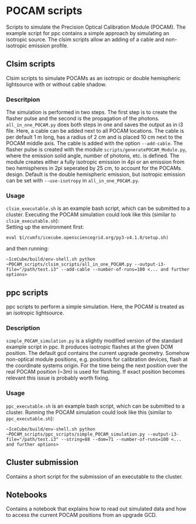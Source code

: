 # POCAM scripts
Scripts to simulate the Precision Optical Calibration Module (POCAM). The example script for ppc contains a simple approach by simulating an isotropic source. The clsim scripts allow an adding of a cable and non-isotropic emission profile. 


## Clsim scripts
Clsim scripts to simulate POCAMs as an isotropic or double hemispheric lightsource with or without cable shadow.

### Descritpion
The simulation is performed in two steps. The first step is to create the flasher pulse and the second is the propagation of the photons. `all_in_one_POCAM.py` does both steps in one and saves the output as in i3 file. Here, a cable can be added next to all POCAM locations. The cable is per default 1 m long, has a radius of 2 cm and is placed 10 cm next to the POCAM middle axis. The cable is added with the option `--add-cable`.
The flasher pulse is created with the module `scripts/generatePOCAM_Module.py`, where the emission solid angle, number of photons, etc. is defined. The module creates either a fully isotropic emission in 4pi or an emission from two hemispheres in 2pi seperated by 25 cm, to account for the POCAMs design. Default is the double hemispheric emission, but isotropic emission can be set with `--use-isotropy` in `all_in_one_POCAM.py`. 

### Usage
`clsim_executable.sh` is an example bash script, which can be submitted to a cluster. 
Executing the POCAM simulation could look like this (similar to `clsim_executable.sh`):\
Setting up the environment first:
```
eval $(/cvmfs/icecube.opensciencegrid.org/py3-v4.1.0/setup.sh)
```
and then running:
```
~IceCube/build/env-shell.sh python ~POCAM_scripts/clsim_scripts/all_in_one_POCAM.py --output-i3-file="/path/test.i3" --add-cable --number-of-runs=100 <... and further options>
```

## ppc scripts
ppc scripts to perform a simple simulation. Here, the POCAM is treated as an isotropic lightsource. 

### Description
`simple_POCAM_simulation.py` is a slightly modified version of the standard example script in ppc. It produces isotropic flashes at the given DOM position. The default gcd contains the current upgrade geometry. Somehow non-optical module positions, e.g. positions for calibration devices, flash at the coordinate systems origin. For the time being the next position over the real POCAM position (~3m) is used for flashing. If exact position becomes relevant this issue is probably worth fixing. 

### Usage
`ppc_executable.sh` is an example bash script, which can be submitted to a cluster. 
Running the POCAM simulation could look like this (similar to `ppc_executable.sh`):
```
~IceCube/build/env-shell.sh python ~POCAM_scripts/ppc_scripts/simple_POCAM_simulation.py --output-i3-file="/path/test.i3" --string=88 --dom=71 --number-of-runs=100 <... and further options>
```

## Cluster submission
Contains a short script for the submission of an executable to the cluster. 

## Notebooks
Contains a notebook that explains how to read out simulated data and how to access the current POCAM positions from an upgrade GCD. 
